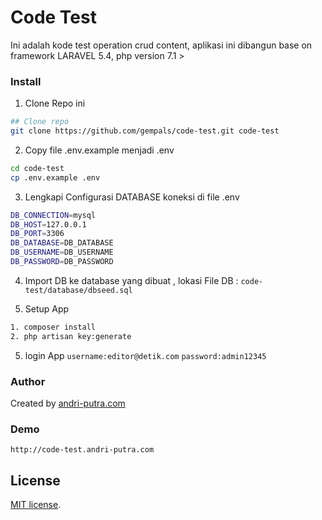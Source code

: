 # Code Test
Ini adalah kode test operation crud content, aplikasi ini dibangun base on framework LARAVEL 5.4, 
php version 7.1 >

### Install
1. Clone Repo ini
```bash
## Clone repo
git clone https://github.com/gempals/code-test.git code-test
```


2. Copy file .env.example menjadi .env 
```bash
cd code-test
cp .env.example .env
```

3. Lengkapi Configurasi DATABASE koneksi di file .env
```bash
DB_CONNECTION=mysql	
DB_HOST=127.0.0.1
DB_PORT=3306
DB_DATABASE=DB_DATABASE
DB_USERNAME=DB_USERNAME
DB_PASSWORD=DB_PASSWORD
```

4. Import DB ke database yang dibuat , lokasi File DB :
   `code-test/database/dbseed.sql`

5. Setup App
```bash
1. composer install
2. php artisan key:generate
```

5. login App
`username:editor@detik.com`
`password:admin12345`


### Author
Created by [andri-putra.com](http://andri-putra.com)

### Demo
`http://code-test.andri-putra.com`

## License

[MIT license](http://opensource.org/licenses/MIT).